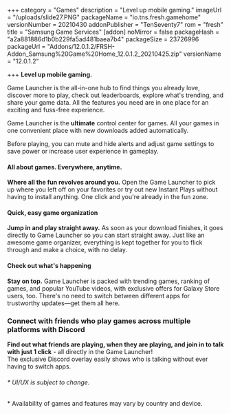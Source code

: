 +++
category = "Games"
description = "Level up mobile gaming."
imageUrl = "/uploads/slide27.PNG"
packageName = "io.tns.fresh.gamehome"
versionNumber = 20210430
addonPublisher = "TenSeventy7"
rom = "fresh"
title = "Samsung Game Services"
[addon]
noMirror = false
packageHash = "a2a881886d1b0b229fa5ad481baea7b4"
packageSize = 23726996
packageUrl = "Addons/12.0.1.2/FRSH-Addon_Samsung%20Game%20Home_12.0.1.2_20210425.zip"
versionName = "12.0.1.2"

+++
**Level up mobile gaming.**

Game Launcher is the all-in-one hub to find things you already love, discover more to play, check out leaderboards, explore what's trending, and share your game data. All the features you need are in one place for an exciting and fuss-free experience.

Game Launcher is the **ultimate** control center for games. All your games in one convenient place with new downloads added automatically.

Before playing, you can mute and hide alerts and adjust game settings to save power or increase user experience in gameplay.

#### All about games. Everywhere, anytime.

**Where all the fun revolves around you.** Open the Game Launcher to pick up where you left off on your favorites or try out new Instant Plays without having to install anything. One click and you're already in the fun zone.

#### Quick, easy game organization

**Jump in and play straight away.** As soon as your download finishes, it goes directly to Game Launcher so you can start straight away. Just like an awesome game organizer, everything is kept together for you to flick through and make a choice, with no delay.

#### Check out what's happening

**Stay on top.** Game Launcher is packed with trending games, ranking of games, and popular YouTube videos, with exclusive offers for Galaxy Store users, too. There's no need to switch between different apps for trustworthy updates—get them all here.

### Connect with friends who play games across multiple platforms with Discord

**Find out what friends are playing, when they are playing, and join in to talk with just 1 click** - all directly in the Game Launcher!  
The exclusive Discord overlay easily shows who is talking without ever having to switch apps.

###### * UI/UX is subject to change.  
\* Availability of games and features may vary by country and device.
